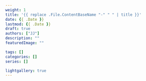 ```yaml
---
weight: 1
title: '{{ replace .File.ContentBaseName "-" " " | title }}'
date: {{ .Date }}
lastmod: {{ .Date }}
draft: true
authors: ["JJ"]
description: ""
featuredImage: ""

tags: []
categories: []
series: []

lightgallery: true
---
```

